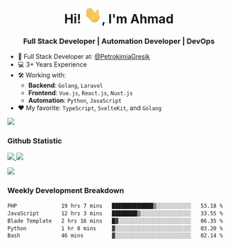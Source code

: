 <h1 align="center">Hi! <img src="https://raw.githubusercontent.com/ABSphreak/ABSphreak/master/gifs/Hi.gif" width="40px" />, I'm Ahmad</h1>

<h3 align="center">Full Stack Developer | Automation Developer | DevOps </h3>

- 🏢 Full Stack Developer at: [@PetrokimiaGresik](https://petrokimia-gresik.com)  
- 💻 3+ Years Experience  
- 🛠️ Working with: 
    - **Backend**: `Golang`, `Laravel`
    - **Frontend**: `Vue.js`, `React.js`, `Nuxt.js`
    - **Automation**: `Python`, `JavaScript`  
- ❤️ My favorite: `TypeScript`, `SvelteKit`, and `Golang`

<img src="https://user-images.githubusercontent.com/73097560/115834477-dbab4500-a447-11eb-908a-139a6edaec5c.gif">
  
### Github Statistic
<p align="left">
<a href="https://github.com/ahmadlaiq97">
  <img height="180em" src="https://github-readme-stats-eight-theta.vercel.app/api?username=ahmadlaiq&show_icons=true&theme=algolia&include_all_commits=true&count_private=true"/>
  <img height="180em" src="https://github-readme-stats-eight-theta.vercel.app/api/top-langs/?username=ahmadlaiq&layout=compact&langs_count=8&theme=algolia"/>
</a>
</p>

<img src="https://user-images.githubusercontent.com/73097560/115834477-dbab4500-a447-11eb-908a-139a6edaec5c.gif">

### Weekly Development Breakdown
<!--START_SECTION:waka-->

```txt
PHP              19 hrs 7 mins   █████████████▒░░░░░░░░░░░   53.18 %
JavaScript       12 hrs 3 mins   ████████▒░░░░░░░░░░░░░░░░   33.55 %
Blade Template   2 hrs 16 mins   █▓░░░░░░░░░░░░░░░░░░░░░░░   06.35 %
Python           1 hr 8 mins     ▓░░░░░░░░░░░░░░░░░░░░░░░░   03.20 %
Bash             46 mins         ▓░░░░░░░░░░░░░░░░░░░░░░░░   02.14 %
```

<!--END_SECTION:waka-->
